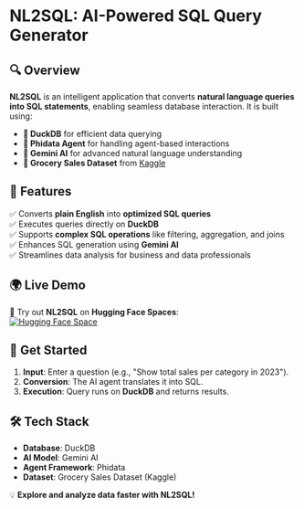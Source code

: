 # **NL2SQL: AI-Powered SQL Query Generator**  

## 🔍 Overview  
**NL2SQL** is an intelligent application that converts **natural language queries into SQL statements**, enabling seamless database interaction. It is built using:  

- **🔹 DuckDB** for efficient data querying  
- **🔹 Phidata Agent** for handling agent-based interactions  
- **🔹 Gemini AI** for advanced natural language understanding  
- **🔹 Grocery Sales Dataset** from [Kaggle](https://www.kaggle.com/datasets/andrexibiza/grocery-sales-dataset)  

## 🚀 Features  
✅ Converts **plain English** into **optimized SQL queries**  
✅ Executes queries directly on **DuckDB**  
✅ Supports **complex SQL operations** like filtering, aggregation, and joins  
✅ Enhances SQL generation using **Gemini AI**  
✅ Streamlines data analysis for business and data professionals  

## 🌍 Live Demo  
🚀 Try out **NL2SQL** on **Hugging Face Spaces**:  
[![Hugging Face Space](https://img.shields.io/badge/HuggingFace-Demo-orange?logo=huggingface)](https://huggingface.co/spaces/Balams/NL2SQL)  

## 🔗 Get Started  
1. **Input**: Enter a question (e.g., "Show total sales per category in 2023").  
2. **Conversion**: The AI agent translates it into SQL.  
3. **Execution**: Query runs on **DuckDB** and returns results.  

## 🛠️ Tech Stack  
- **Database**: DuckDB  
- **AI Model**: Gemini AI  
- **Agent Framework**: Phidata  
- **Dataset**: Grocery Sales Dataset (Kaggle)  

💡 **Explore and analyze data faster with NL2SQL!**  
